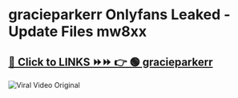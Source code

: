 
 # gracieparkerr Onlyfans Leaked - Update Files mw8xx

## <h2><a href="https://clipsfans.com/gracieparkerr&ref=git">🔗 Click to LINKS ⏩⏩ 👉 🟢 gracieparkerr </a></h2>

<a href="https://clipsfans.com/gracieparkerr&ref=git" rel="nofollow" data-target="animated-image.originalLink"><img src="https://i.ibb.co.com/xMMVF88/686577567.gif" alt="Viral Video Original" style="max-width: 100%; display: inline-block;" data-target="animated-image.originalImage"></a>

